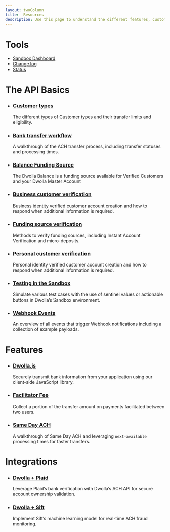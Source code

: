 ```yaml
---
layout: twoColumn
title:  Resources
description: Use this page to understand the different features, customer types and ACH transfer processes.
---
```


<h1>Tools</h1>
<ul class="icon-links">
    <li><a href="https://dashboard-sandbox.dwolla.com" target="_blank" class="icon-tools-sandbox">Sandbox Dashboard</a></li>
    <li><a href="/resources/changelog.html" class="icon-tools-change-log">Change log</a></li>
    <li><a href="http://status.dwolla.com" target="_blank" class="icon-tools-status">Status</a></li>
</ul>
<h1>The API Basics</h1>
<ul class="article-list">
    <li>
        <h3><a href="/resources/account-types.html">Customer types</a></h3>
        <p>The different types of Customer types and their transfer limits and eligibility.</p>
    </li>
    <li>
        <h3><a href="/resources/bank-transfer-workflow.html">Bank transfer workflow</a></h3>
        <p>A walkthrough of the ACH transfer process, including transfer statuses and processing times.</p>
    </li>
    <li>
        <h3><a href="/resources/balance-funding-source.html">Balance Funding Source</a></h3>
        <p>The Dwolla Balance is a funding source available for Verified Customers and your Dwolla Master Account</p>
    </li>
    <li>
        <h3><a href="/resources/business-verified-customer.html">Business customer verification</a></h3>
        <p>Business identity verified customer account creation and how to respond when additional information is required.</p>
    </li>
     <li>
        <h3><a href="/resources/funding-source-verification.html">Funding source verification</a></h3>
        <p>Methods to verify funding sources, including Instant Account Verification and micro-deposits.</p>
    </li>
    <li>
        <h3><a href="/resources/personal-verified-customer.html">Personal customer verification</a></h3>
        <p>Personal identity verified customer account creation and how to respond when additional information is required.</p>
    </li>
    <li>
        <h3><a href="/resources/testing.html">Testing in the Sandbox</a></h3>
        <p>Simulate various test cases with the use of sentinel values or actionable buttons in Dwolla’s Sandbox environment.</p>
    </li>
    <li>
        <h3><a href="/resources/webhook-events.html">Webhook Events</a></h3>
        <p>An overview of all events that trigger Webhook notifications including a collection of example payloads.</p>
    </li>
</ul>
<h1>Features</h1>
<ul class="article-list">
    <li>
        <h3><a href="/resources/dwolla-js.html">Dwolla.js</a></h3>
        <p>Securely transmit bank information from your application using our client-side JavaScript library.</p>
    </li>
    <li>
        <h3><a href="/resources/facilitator-fee.html">Facilitator Fee</a></h3>
        <p>Collect a portion of the transfer amount on payments facilitated between two users.</p>
    </li>
    <li>
        <h3><a href="/resources/same-day-ach.html">Same Day ACH</a></h3>
        <p>A walkthrough of Same Day ACH and leveraging <code>next-available</code> processing times for faster transfers.</p>
    </li>
</ul>
<h1>Integrations</h1>
<ul class="article-list">
    <li>
        <h3><a href="/resources/dwolla-plaid-integration.html">Dwolla + Plaid</a></h3>
        <p>Leverage Plaid’s bank verification with Dwolla’s ACH API for secure account ownership validation.</p>
    </li>
    <li>
        <h3><a href="/resources/dwolla-sift-integration.html">Dwolla + Sift</a></h3>
        <p>Implement Sift’s machine learning model for real-time ACH fraud monitoring.</p>
    </li>
</ul>
